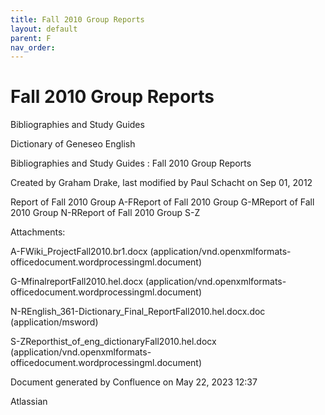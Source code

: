 ```yaml
---
title: Fall 2010 Group Reports
layout: default
parent: F
nav_order:
---
```


# Fall 2010 Group Reports

Bibliographies and Study Guides

Dictionary of Geneseo English

Bibliographies and Study Guides : Fall 2010 Group Reports

Created by  Graham Drake, last modified by  Paul Schacht on Sep 01, 2012

Report of Fall 2010 Group A-FReport of Fall 2010 Group G-MReport of Fall 2010 Group N-RReport of Fall 2010 Group S-Z

Attachments:

A-FWiki_ProjectFall2010.br1.docx (application/vnd.openxmlformats-officedocument.wordprocessingml.document)

G-MfinalreportFall2010.hel.docx (application/vnd.openxmlformats-officedocument.wordprocessingml.document)

N-REnglish_361-Dictionary_Final_ReportFall2010.hel.docx.doc (application/msword)

S-ZReporthist_of_eng_dictionaryFall2010.hel.docx (application/vnd.openxmlformats-officedocument.wordprocessingml.document)

Document generated by Confluence on May 22, 2023 12:37

Atlassian
